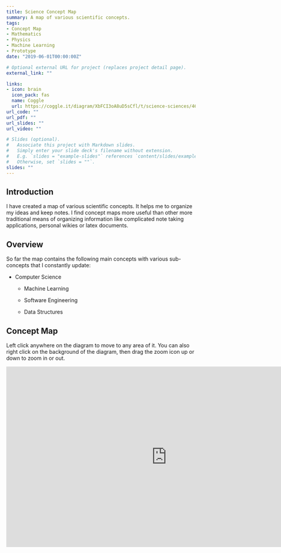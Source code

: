 ```yaml
---
title: Science Concept Map
summary: A map of various scientific concepts.
tags:
- Concept Map
- Mathematics
- Physics
- Machine Learning
- Prototype
date: "2019-06-01T00:00:00Z"

# Optional external URL for project (replaces project detail page).
external_link: ""

links:
- icon: brain
  icon_pack: fas
  name: Coggle
  url: https://coggle.it/diagram/XbFCI3oA8uD5sCfl/t/science-sciences/46c9ba28652d4e7c883a6beb0732bb6502c74fedaa0e36591e5f1772d173c936
url_code: ""
url_pdf: ""
url_slides: ""
url_video: ""

# Slides (optional).
#   Associate this project with Markdown slides.
#   Simply enter your slide deck's filename without extension.
#   E.g. `slides = "example-slides"` references `content/slides/example-slides.md`.
#   Otherwise, set `slides = ""`.
slides: ""
---
```


## Introduction

I have created a map of various scientific concepts. It helps me to organize my
ideas and keep notes. I find concept maps more useful than other more traditional means
of organizing information like complicated note taking applications, personal wikies or latex
documents.

## Overview

So far the map contains the following main concepts with various sub-concepts
that I constantly update:

- Computer Science

  - Machine Learning

  - Software Engineering

  - Data Structures

## Concept Map

Left click anywhere on the diagram to move to any area of it. You can also right
click on the background of the diagram, then drag the zoom icon up or down to
zoom in or out.

<iframe width='853' height='480' src='https://embed.coggle.it/diagram/XbFCI3oA8uD5sCfl/46c9ba28652d4e7c883a6beb0732bb6502c74fedaa0e36591e5f1772d173c936' frameborder='0' allowfullscreen></iframe>